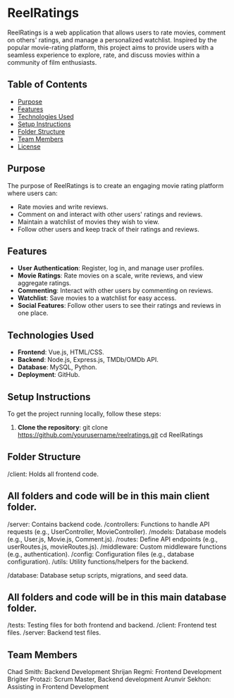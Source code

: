 # ReelRatings

ReelRatings is a web application that allows users to rate movies, comment on others' ratings, 
and manage a personalized watchlist. Inspired by the popular movie-rating platform, 
this project aims to provide users with a seamless experience to explore, rate, and 
discuss movies within a community of film enthusiasts.

## Table of Contents
- [Purpose](#purpose)
- [Features](#features)
- [Technologies Used](#technologies-used)
- [Setup Instructions](#setup-instructions)
- [Folder Structure](#folder-structure)
- [Team Members](#team-members)
- [License](#license)

## Purpose

The purpose of ReelRatings is to create an engaging movie rating platform where users can:
- Rate movies and write reviews.
- Comment on and interact with other users' ratings and reviews.
- Maintain a watchlist of movies they wish to view.
- Follow other users and keep track of their ratings and reviews.

## Features

- **User Authentication**: Register, log in, and manage user profiles.
- **Movie Ratings**: Rate movies on a scale, write reviews, and view aggregate ratings.
- **Commenting**: Interact with other users by commenting on reviews.
- **Watchlist**: Save movies to a watchlist for easy access.
- **Social Features**: Follow other users to see their ratings and reviews in one place.

## Technologies Used

- **Frontend**: Vue.js, HTML/CSS.
- **Backend**: Node.js, Express.js, TMDb/OMDb API.
- **Database**: MySQL, Python.
- **Deployment**: GitHub.

## Setup Instructions

To get the project running locally, follow these steps:

1. **Clone the repository**:
   git clone https://github.com/yourusername/reelratings.git
   cd ReelRatings

## Folder Structure

/client: Holds all frontend code.
  ## All folders and code will be in this main client folder.

/server: Contains backend code.
  /controllers: Functions to handle API requests (e.g., UserController, MovieController).
  /models: Database models (e.g., User.js, Movie.js, Comment.js).
  /routes: Define API endpoints (e.g., userRoutes.js, movieRoutes.js).
  /middleware: Custom middleware functions (e.g., authentication).
  /config: Configuration files (e.g., database configuration).
  /utils: Utility functions/helpers for the backend.

/database: Database setup scripts, migrations, and seed data.
  ## All folders and code will be in this main database folder.

/tests: Testing files for both frontend and backend.
  /client: Frontend test files.
  /server: Backend test files.


## Team Members
  Chad Smith: Backend Development
  Shrijan Regmi: Frontend Development
  Brigiter Protazi: Scrum Master, Backend development
  Arunvir Sekhon: Assisting in Frontend Development
